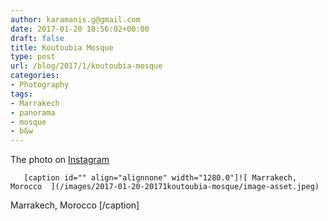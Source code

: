 ```yaml
---
author: karamanis.g@gmail.com
date: 2017-01-20 18:56:02+00:00
draft: false
title: Koutoubia Mosque
type: post
url: /blog/2017/1/koutoubia-mosque
categories:
- Photography
tags:
- Marrakech
- panorama
- mosque
- b&w
---
```


The photo on [Instagram](https://www.instagram.com/p/BPfw5Hzg5-k/?taken-by=gkaramanis)


  
       [caption id="" align="alignnone" width="1280.0"]![ Marrakech, Morocco  ](/images/2017-01-20-20171koutoubia-mosque/image-asset.jpeg)
 Marrakech, Morocco [/caption]
